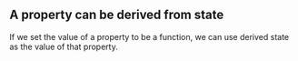 ## A property can be derived from state

If we set the value of a property to be a function, we can use derived state as the value of that property.
